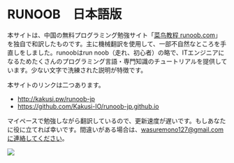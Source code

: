 # RUNOOB　日本語版

本サイトは、中国の無料プログラミング勉強サイト「[菜鸟教程 runoob.com](https://www.runoob.com)」  を独自で和訳したものです。主に機械翻訳を使用して、一部不自然なところを手直しをしました。runoobはrun noob（走れ、初心者）の略で、ITエンジニアになるためたくさんのプログラミング言語・専門知識のチュートリアルを提供しています。少ない文字で洗練された説明が特徴です。

本サイトのリンクは二つあります。

- http://kakusi.pw/runoob-jp
- https://github.com/Kakusi-IO/runoob-jp.github.io

マイペースで勉強しながら翻訳しているので、更新速度が遅いです。もしあなたに役に立てれば幸いです。間違いがある場合は、wasuremono127@gmail.comに連絡してください。

![](https://cdn.jsdelivr.net/gh/Kakusi-IO/runoob-img/20220908115951.png)

